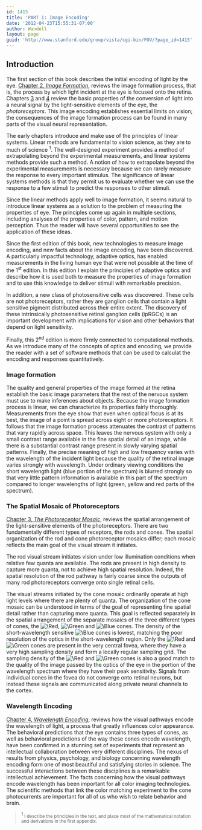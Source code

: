 ```yaml
---
id: 1415
title: 'PART 1: Image Encoding'
date: '2012-04-23T15:55:31-07:00'
author: Wandell
layout: page
guid: 'http://www.stanford.edu/group/vista/cgi-bin/FOV/?page_id=1415'
---
```


## Introduction

The first section of this book describes the initial encoding of light by the eye. [Chapter 2, *Image Formation*,](/chapter-2-image-formation/) reviews the image formation process, that is, the process by which light incident at the eye is focused onto the retina. Chapters [3](/chapter-3-the-photoreceptor-mosaic/) and [4](/chapter-4-wavelength-encoding/) review the basic properties of the conversion of light into a neural signal by the light-sensitive elements of the eye, the *photoreceptors*. This image encoding establishes essential limits on vision; the consequences of the image formation process can be found in many parts of the visual neural representation.

The early chapters introduce and make use of the principles of linear systems. Linear methods are fundamental to vision science, as they are to much of science <sup>1</sup>. The well-designed experiment provides a method of extrapolating beyond the experimental measurements, and linear systems methods provide such a method. A notion of how to extrapolate beyond the experimental measurements is necessary because we can rarely measure the response to every important stimulus. The significance of linear systems methods is that they permit us to evaluate whether we can use the response to a few stimuli to predict the responses to other stimuli.

Since the linear methods apply well to image formation, it seems natural to introduce linear systems as a solution to the problem of measuring the properties of eye. The principles come up again in multiple sections, including analyses of the properties of color, pattern, and motion perception. Thus the reader will have several opportunities to see the application of these ideas.

Since the first edition of this book, new technologies to measure image encoding, and new facts about the image encoding, have been discovered. A particularly impactful technology, adaptive optics, has enabled measurements in the living human eye that were not possible at the time of the 1<sup>st</sup> edition. In this edition I explain the principles of adaptive optics and describe how it is used both to measure the properties of image formation and to use this knowledge to deliver stimuli with remarkable precision.

In addition, a new class of photosensitive cells was discovered. These cells are not photoreceptors, rather they are ganglion cells that contain a light sensitive pigment distributed across their entire extent. The discovery of these intrinsically photosensitive retinal ganglion cells (ipRGCs) is an important development with implications for vision and other behaviors that depend on light sensitivity.

Finally, this 2<sup>nd</sup> edition is more firmly connected to computational methods. As we introduce many of the concepts of optics and encoding, we provide the reader with a set of software methods that can be used to calculat the encoding and responses quantitatively.

### Image formation

The quality and general properties of the image formed at the retina establish the basic image parameters that the rest of the nervous system must use to make inferences about objects. Because the image formation process is linear, we can characterize its properties fairly thoroughly. Measurements from the eye show that even when optical focus is at its best, the image of a point is spread across eight or more photoreceptors. It follows that the image formation process attenuates the contrast of patterns that vary rapidly across space. This leaves the nervous system with only a small contrast range available in the fine spatial detail of an image, while there is a substantial contrast range present in slowly varying spatial patterns. Finally, the precise meaning of high and low frequency varies with the wavelength of the incident light because the quality of the retinal image varies strongly with wavelength. Under ordinary viewing conditions the short wavelength light (blue portion of the spectrum) is blurred strongly so that very little pattern information is available in this part of the spectrum compared to longer wavelengths of light (green, yellow and red parts of the spectrum).

### The Spatial Mosaic of Photoreceptors

[Chapter 3, *The Photoreceptor Mosaic*](/chapter-3-the-photoreceptor-mosaic/), reviews the spatial arrangement of the light-sensitive elements of the photoreceptors. There are two fundamentally different types of receptors, the rods and cones. The spatial organization of the rod and cone photoreceptor mosaics differ; each mosaic reflects the main goal of the visual stream it initiates.

The rod visual stream initiates vision under low illumination conditions when relative few quanta are available. The rods are present in high density to capture more quanta, not to achieve high spatial resolution. Indeed, the spatial resolution of the rod pathway is fairly coarse since the outputs of many rod photoreceptors converge onto single retinal cells.

The visual streams initiated by the cone mosaic ordinarily operate at high light levels where there are plenty of quanta. The organization of the cone mosaic can be understood in terms of the goal of representing fine spatial detail rather than capturing more quanta. This goal is reflected separately in the spatial arrangement of the separate mosaics of the three different types of cones, the ![\Red](https://foundationsofvision.vista.su.domains/wp-content/ql-cache/quicklatex.com-253b2a19c6d99adccef6de8babbe4738_l3.png "Rendered by QuickLaTeX.com"), ![\Green](https://foundationsofvision.vista.su.domains/wp-content/ql-cache/quicklatex.com-feccbdf563a98946062919268fb3dc95_l3.png "Rendered by QuickLaTeX.com") and ![\Blue](https://foundationsofvision.vista.su.domains/wp-content/ql-cache/quicklatex.com-c8756b22513d38249d8322166cb142e2_l3.png "Rendered by QuickLaTeX.com") cones. The density of the short-wavelength sensitive ![\Blue](https://foundationsofvision.vista.su.domains/wp-content/ql-cache/quicklatex.com-c8756b22513d38249d8322166cb142e2_l3.png "Rendered by QuickLaTeX.com") cones is lowest, matching the poor resolution of the optics in the short-wavelength region. Only the ![\Red](https://foundationsofvision.vista.su.domains/wp-content/ql-cache/quicklatex.com-253b2a19c6d99adccef6de8babbe4738_l3.png "Rendered by QuickLaTeX.com") and ![\Green](https://foundationsofvision.vista.su.domains/wp-content/ql-cache/quicklatex.com-feccbdf563a98946062919268fb3dc95_l3.png "Rendered by QuickLaTeX.com") cones are present in the very central fovea, where they have a very high sampling density and form a locally regular sampling grid. The sampling density of the ![\Red](https://foundationsofvision.vista.su.domains/wp-content/ql-cache/quicklatex.com-253b2a19c6d99adccef6de8babbe4738_l3.png "Rendered by QuickLaTeX.com") and ![\Green](https://foundationsofvision.vista.su.domains/wp-content/ql-cache/quicklatex.com-feccbdf563a98946062919268fb3dc95_l3.png "Rendered by QuickLaTeX.com") cones is also a good match to the quality of the image passed by the optics of the eye in the portion of the wavelength spectrum where they have their peak sensitivity. Signals from individual cones in the fovea do not converge onto retinal neurons, but instead these signals are communicated along private neural channels to the cortex.

### Wavelength Encoding

[Chapter 4, *Wavelength Encoding*](/chapter-4-wavelength-encoding/), reviews how the visual pathways encode the wavelength of light, a process that greatly influences color appearance. The behavioral predictions that the eye contains three types of cones, as well as behavioral predictions of the way these cones encode wavelength, have been confirmed in a stunning set of experiments that represent an intellectual collaboration between very different disciplines. The nexus of results from physics, psychology, and biology concerning wavelength encoding form one of most beautiful and satisfying stories in science. The successful interactions between these disciplines is a remarkable intellectual achievement. The facts concerning how the visual pathways encode wavelength has been important for all color imaging technologies. The scientific methods that link the color matching experiment to the cone photocurrents are important for all of us who wish to relate behavior and brain.

> <sup> 1 </sup><small>I describe the principles in the text, and place most of the mathematical notation and derivations in the first appendix.</small>